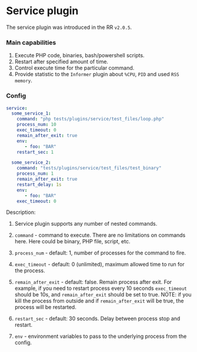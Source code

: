 # Service plugin

The service plugin was introduced in the RR `v2.0.5`.

### Main capabilities

1. Execute PHP code, binaries, bash/powershell scripts.
2. Restart after specified amount of time.
3. Control execute time for the particular command.
4. Provide statistic to the `Informer` plugin about `%CPU`, `PID` and used `RSS memory`.

### Config

```yaml
service:
  some_service_1:
    command: "php tests/plugins/service/test_files/loop.php"
    process_num: 10
    exec_timeout: 0
    remain_after_exit: true
    env:  
       - foo: "BAR"
    restart_sec: 1

  some_service_2:
    command: "tests/plugins/service/test_files/test_binary"
    process_num: 1
    remain_after_exit: true
    restart_delay: 1s
    env:
       - foo: "BAR"
    exec_timeout: 0
```

Description:

1. Service plugin supports any number of nested commands.
2. `command` - command to execute. There are no limitations on commands here. Here could be binary, PHP file, script,
   etc.
3. `process_num` - default: 1, number of processes for the command to fire.
4. `exec_timeout` - default: 0 (unlimited), maximum allowed time to run for the process.
5. `remain_after_exit` - default: false. Remain process after exit. For example, if you need to restart process every 10
   seconds
   `exec_timeout` should be 10s, and `remain_after_exit` should be set to true. NOTE: if you kill the process from
   outside and if `remain_after_exit` will be true, the process will be restarted.

6. `restart_sec` - default: 30 seconds. Delay between process stop and restart.
7. `env` - environment variables to pass to the underlying process from the config.
